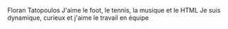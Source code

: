 Floran Tatopoulos
J'aime le foot, le tennis, la musique et le HTML
Je suis dynamique, curieux et j'aime le travail en équipe
